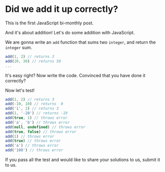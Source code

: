 # Did we add it up correctly?


This is the first JavaScript bi-monthly post. 

And it's about addition! Let's do some addition with JavaScript.

We are gonna write an `add` function that sums two `integer`, and return the `integer` sum.

```javascript
add(1, 2) // returns 3
add(20, 30) // returns 50
...
```

It's easy right? Now write the code. Convinced that you have done it correctly? 

Now let's test!

```javascript
add(1, 2) // returns 3
add(-10, 10) // returns  0
add('1', 2) // returns 3
add(1, '-20') // returns -19
add(true, 1) // throws error
add('a', 'b') // throws error
add(null, undefined) // throws error
add(true, false) // throws error
add(1) // throws error
add(true) // throws error
add('a') // throws error
add('100') // throws error
```

If you pass all the test and would like to share your solutions to us, submit it to us.